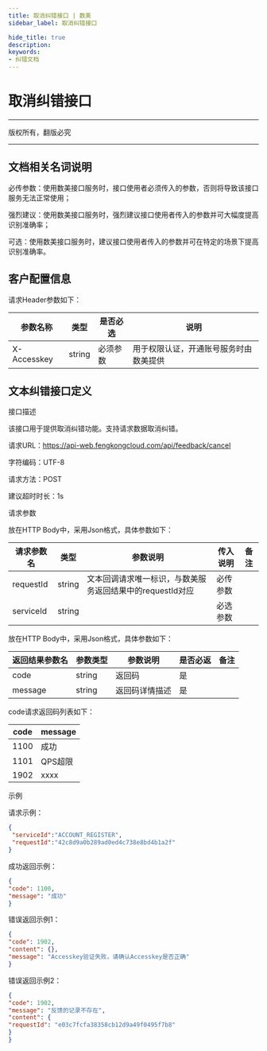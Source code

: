 ```yaml
---
title: 取消纠错接口 | 数美
sidebar_label: 取消纠错接口

hide_title: true
description: 
keywords:
- 纠错文档
---
```


# **取消纠错接口**

---

版权所有，翻版必究

---

## **文档相关名词说明**

必传参数：使用数美接口服务时，接口使用者必须传入的参数，否则将导致该接口服务无法正常使用；

强烈建议：使用数美接口服务时，强烈建议接口使用者传入的参数并可大幅度提高识别准确率；

可选：使用数美接口服务时，建议接口使用者传入的参数并可在特定的场景下提高识别准确率。

## **客户配置信息**

请求Header参数如下：

| **参数名称** | **类型** | **是否必选** | **说明**                               |
| ------------ | -------- | ------------ | -------------------------------------- |
| X-Accesskey  | string   | 必须参数     | 用于权限认证，开通账号服务时由数美提供 |

## **文本纠错接口定义**

接口描述

该接口用于提供取消纠错功能。支持请求数据取消纠错。

请求URL：https://api-web.fengkongcloud.com/api/feedback/cancel

字符编码：UTF-8

请求方法：POST

建议超时时长：1s

请求参数

放在HTTP Body中，采用Json格式，具体参数如下：

| **请求参数名** | **类型** | **参数说明**                                              | **传入说明** | **备注** |
| -------------- | -------- | --------------------------------------------------------- | ------------ | -------- |
| requestId      | string   | 文本回调请求唯一标识，与数美服务返回结果中的requestId对应 | 必传参数     |          |
| serviceId      | string   |                                                           | 必选参数     |          |

放在HTTP Body中，采用Json格式，具体参数如下：

| **返回结果参数名** | **参数类型** | **参数说明**   | **是否必返** | **备注** |
| ------------------ | ------------ | -------------- | ------------ | -------- |
| code               | string       | 返回码         | 是           |          |
| message            | string       | 返回码详情描述 | 是           |          |

code请求返回码列表如下：

| **code** | **message** |
| -------- | ----------- |
| 1100     | 成功        |
| 1101     | QPS超限     |
| 1902     | xxxx        |

示例

请求示例：

~~~json
{
 "serviceId":"ACCOUNT_REGISTER",
 "requestId":"42c8d9a0b289ad0ed4c738e8bd4b1a2f"
}
~~~

成功返回示例：

~~~json
{ 
"code": 1100, 
"message": "成功"
}
~~~

错误返回示例1：

~~~json
{
"code": 1902,
"content": {},
"message": "Accesskey验证失败，请确认Accesskey是否正确"
}
~~~

错误返回示例2：

~~~json
{
"code": 1902,
"message": "反馈的记录不存在",
"content": {
"requestId": "e03c7fcfa38358cb12d9a49f0495f7b8"
}
}
~~~